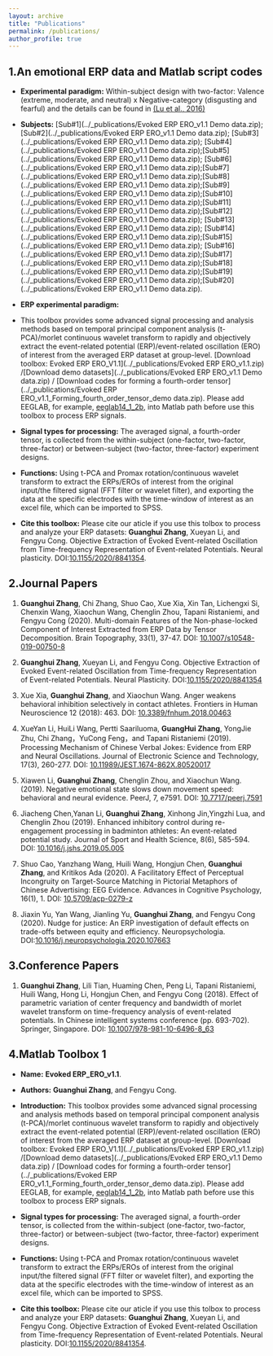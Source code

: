 ```yaml
---
layout: archive
title: "Publications"
permalink: /publications/
author_profile: true
---
```

1.An emotional ERP data and Matlab script codes
------   
* **Experimental paradigm:** Within-subject design with two-factor: Valence (extreme, moderate, and neutral) x Negative-category (disgusting and fearful) and the details can be found in [(Lu et al., 2016)](https://doi.org/10.1080/17470919.2015.1120238)
* **Subjects:** [Sub#1](../_publications/Evoked ERP ERO_v1.1 Demo data.zip);[Sub#2](../_publications/Evoked ERP ERO_v1.1 Demo data.zip); [Sub#3](../_publications/Evoked ERP ERO_v1.1 Demo data.zip); [Sub#4](../_publications/Evoked ERP ERO_v1.1 Demo data.zip);[Sub#5](../_publications/Evoked ERP ERO_v1.1 Demo data.zip); [Sub#6](../_publications/Evoked ERP ERO_v1.1 Demo data.zip);[Sub#7](../_publications/Evoked ERP ERO_v1.1 Demo data.zip);[Sub#8](../_publications/Evoked ERP ERO_v1.1 Demo data.zip);[Sub#9](../_publications/Evoked ERP ERO_v1.1 Demo data.zip);[Sub#10](../_publications/Evoked ERP ERO_v1.1 Demo data.zip);[Sub#11](../_publications/Evoked ERP ERO_v1.1 Demo data.zip);[Sub#12](../_publications/Evoked ERP ERO_v1.1 Demo data.zip); [Sub#13](../_publications/Evoked ERP ERO_v1.1 Demo data.zip); [Sub#14](../_publications/Evoked ERP ERO_v1.1 Demo data.zip);[Sub#15](../_publications/Evoked ERP ERO_v1.1 Demo data.zip); [Sub#16](../_publications/Evoked ERP ERO_v1.1 Demo data.zip);[Sub#17](../_publications/Evoked ERP ERO_v1.1 Demo data.zip);[Sub#18](../_publications/Evoked ERP ERO_v1.1 Demo data.zip);[Sub#19](../_publications/Evoked ERP ERO_v1.1 Demo data.zip);[Sub#20](../_publications/Evoked ERP ERO_v1.1 Demo data.zip).
* **ERP experimental paradigm:** 

* This toolbox provides some advanced signal processing and analysis methods based on temporal principal component analysis (t-PCA)/morlet continuous wavelet transform to rapidly and objectively extract the event-related potential (ERP)/event-related oscillation (ERO) of interest from the averaged ERP dataset at group-level. [Download toolbox: Evoked ERP ERO_V1.1](../_publications/Evoked ERP ERO_v1.1.zip) /[Download demo datasets](../_publications/Evoked ERP ERO_v1.1 Demo data.zip) / [Download codes for forming a fourth-order tensor](../_publications/Evoked ERP ERO_v1.1_Forming_fourth_order_tensor_demo data.zip). Please add EEGLAB, for example, [eeglab14_1_2b](../_publications/eeglab14_1_2b.zip), into Matlab path before use this toolbox to process ERP signals.
* **Signal types for processing:** The averaged signal, a fourth-order tensor, is collected from the within-subject (one-factor, two-factor, three-factor) or between-subject (two-factor, three-factor) experiment designs.  
* **Functions:** Using t-PCA and Promax rotation/continuous wavelet transform to extract the ERPs/EROs of interest from the original input/the filtered signal (FFT filter or wavelet filter), and exporting the data at the specific electrodes with the time-window of interest as an excel file, which can be imported to SPSS.

* **Cite this toolbox:** Please cite our aticle if you use this tolbox to process and analyze your ERP datasets: **Guanghui Zhang**, Xueyan Li, and Fengyu Cong. Objective Extraction of Evoked Event-related Oscillation from Time-frequency Representation of Event-related Potentials. Neural plasticity. DOI:[10.1155/2020/8841354](https://doi.org/10.1155/2020/8841354).



2.Journal Papers
------
1. **Guanghui Zhang**, Chi Zhang, Shuo Cao, Xue Xia, Xin Tan, Lichengxi Si, Chenxin Wang, Xiaochun Wang, Chenglin Zhou, Tapani Ristaniemi, and Fengyu Cong (2020). Multi-domain Features of the Non-phase-locked Component of Interest Extracted from ERP Data by Tensor Decomposition. Brain Topography, 33(1), 37-47. DOI: [10.1007/s10548-019-00750-8](https://doi.org/10.1007/s10548-019-00750-8)

2. **Guanghui Zhang**, Xueyan Li, and Fengyu Cong. Objective Extraction of Evoked Event-related Oscillation from Time-frequency Representation of Event-related Potentials. Neural Plasticity. DOI:[10.1155/2020/8841354](https://doi.org/10.1155/2020/8841354)

3. Xue Xia, **Guanghui Zhang**, and Xiaochun Wang. Anger weakens behavioral inhibition selectively in contact athletes. Frontiers in Human Neuroscience 12 (2018): 463. DOI: [10.3389/fnhum.2018.00463](https://doi.org/10.3389/fnhum.2018.00463)

4. XueYan Li, HuiLi Wang, Pertti Saariluoma, **GuangHui Zhang**, YongJie Zhu, Chi Zhang，YuCong Feng，and Tapani Ristaniemi (2019). Processing Mechanism of Chinese Verbal Jokes: Evidence from ERP and Neural Oscillations. Journal of Electronic Science and Technology, 17(3), 260-277. DOI: [10.11989/JEST.1674-862X.80520017](https://doi.org/10.11989/JEST.1674-862X.80520017)

5. Xiawen Li, **Guanghui Zhang**, Chenglin Zhou, and Xiaochun Wang. (2019). Negative emotional state slows down movement speed: behavioral and neural evidence. PeerJ, 7, e7591. DOI: [10.7717/peerj.7591](https://doi.org/10.7717/peerj.7591)

6. Jiacheng Chen,Yanan Li, **Guanghui Zhang**, Xinhong Jin,Yingzhi Lua, and Chenglin Zhou (2019). Enhanced inhibitory control during re-engagement processing in badminton athletes: An event-related potential study. Journal of Sport and Health Science, 8(6), 585-594. DOI: [10.1016/j.jshs.2019.05.005](https://doi.org/10.1016/j.jshs.2019.05.005)

7.  Shuo Cao, Yanzhang Wang, Huili Wang, Hongjun Chen, **Guanghui Zhang**, and Kritikos Ada (2020). A Facilitatory Effect of Perceptual Incongruity on Target-Source Matching in Pictorial Metaphors of Chinese Advertising: EEG Evidence. Advances in Cognitive Psychology, 16(1), 1. DOI: [10.5709/acp-0279-z](https://doi.org/10.5709/acp-0279-z)

8. Jiaxin Yu, Yan Wang, Jianling Yu, **Guanghui Zhang**, and Fengyu Cong (2020). Nudge for justice: An ERP investigation of default effects on trade-offs between equity and efficiency. Neuropsychologia. DOI:[10.1016/j.neuropsychologia.2020.107663](https://doi.org/10.1016/j.neuropsychologia.2020.107663)

3.Conference Papers
------
1. **Guanghui Zhang**, Lili Tian, Huaming Chen, Peng Li, Tapani Ristaniemi, Huili Wang, Hong Li, Hongjun Chen, and Fengyu Cong (2018). Effect of parametric variation of center frequency and bandwidth of morlet wavelet transform on time-frequency analysis of event-related potentials. In Chinese intelligent systems conference (pp. 693-702). Springer, Singapore. DOI: [10.1007/978-981-10-6496-8_63](https://doi.org/10.1007/978-981-10-6496-8_63)

    
4.Matlab Toolbox 1
------   
* **Name:** **Evoked ERP_ERO_v1.1**.
* **Authors:** **Guanghui Zhang**, and Fengyu Cong.
* **Introduction:** This toolbox provides some advanced signal processing and analysis methods based on temporal principal component analysis (t-PCA)/morlet continuous wavelet transform to rapidly and objectively extract the event-related potential (ERP)/event-related oscillation (ERO) of interest from the averaged ERP dataset at group-level. [Download toolbox: Evoked ERP ERO_V1.1](../_publications/Evoked ERP ERO_v1.1.zip) /[Download demo datasets](../_publications/Evoked ERP ERO_v1.1 Demo data.zip) / [Download codes for forming a fourth-order tensor](../_publications/Evoked ERP ERO_v1.1_Forming_fourth_order_tensor_demo data.zip). Please add EEGLAB, for example, [eeglab14_1_2b](../_publications/eeglab14_1_2b.zip), into Matlab path before use this toolbox to process ERP signals.
* **Signal types for processing:** The averaged signal, a fourth-order tensor, is collected from the within-subject (one-factor, two-factor, three-factor) or between-subject (two-factor, three-factor) experiment designs.  
* **Functions:** Using t-PCA and Promax rotation/continuous wavelet transform to extract the ERPs/EROs of interest from the original input/the filtered signal (FFT filter or wavelet filter), and exporting the data at the specific electrodes with the time-window of interest as an excel file, which can be imported to SPSS.

* **Cite this toolbox:** Please cite our aticle if you use this tolbox to process and analyze your ERP datasets: **Guanghui Zhang**, Xueyan Li, and Fengyu Cong. Objective Extraction of Evoked Event-related Oscillation from Time-frequency Representation of Event-related Potentials. Neural plasticity. DOI:[10.1155/2020/8841354](https://doi.org/10.1155/2020/8841354).

